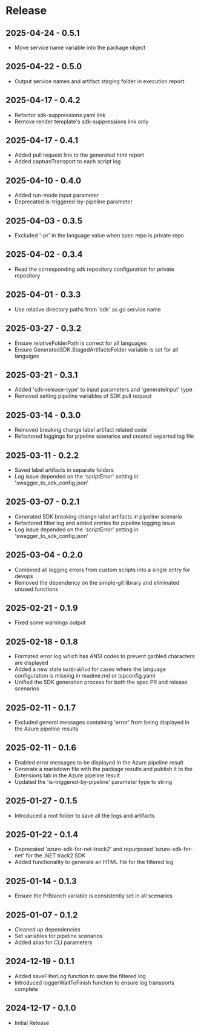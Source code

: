 # Release

## 2025-04-24 - 0.5.1

- Move service name variable into the package object

## 2025-04-22 - 0.5.0

- Output service names and artifact staging folder in execution report.

## 2025-04-17 - 0.4.2

- Refactor sdk-suppressions.yaml link
- Remove render template's sdk-suppressions link only

## 2025-04-17 - 0.4.1

- Added pull request link to the generated html report
- Added captureTransport to each script log

## 2025-04-10 - 0.4.0

- Added run-mode input parameter
- Deprecated is-triggered-by-pipeline parameter

## 2025-04-03 - 0.3.5

- Excluded '-pr' in the language value when spec repo is private repo

## 2025-04-02 - 0.3.4

- Read the corresponding sdk repository configuration for private repository

## 2025-04-01 - 0.3.3

- Use relative directory paths from 'sdk' as go service name

## 2025-03-27 - 0.3.2

- Ensure relativeFolderPath is correct for all languages
- Ensure GeneratedSDK.StagedArtifactsFolder variable is set for all languiges

## 2025-03-21 - 0.3.1

- Added 'sdk-release-type' to input parameters and 'generateInput' type
- Removed setting pipeline variables of SDK pull request

## 2025-03-14 - 0.3.0

- Removed breaking change label artifact related code
- Refactored loggings for pipeline scenarios and created separted log file

## 2025-03-11 - 0.2.2

- Saved label artifacts in separate folders
- Log issue depended on the 'scriptError' setting in 'swagger_to_sdk_config.json'

## 2025-03-07 - 0.2.1

- Generated SDK breaking change label artifacts in pipeline scenario
- Refactored filter log and added entries for pipeline logging issue
- Log issue depended on the 'scriptError' setting in 'swagger_to_sdk_config.json'

## 2025-03-04 - 0.2.0

- Combined all logging errors from custom scripts into a single entry for devops
- Removed the dependency on the simple-git library and eliminated unused functions

## 2025-02-21 - 0.1.9

- Fixed some warnings output

## 2025-02-18 - 0.1.8

- Formated error log which has ANSI codes to prevent garbled characters are displayed
- Added a new state `NotEnabled` for cases where the language configuration is missing in readme.md or tspconfig.yaml
- Unified the SDK generation process for both the spec PR and release scenarios

## 2025-02-11 - 0.1.7

- Excluded general messages containing 'error' from being displayed in the Azure pipeline results

## 2025-02-11 - 0.1.6

- Enabled error messages to be displayed in the Azure pipeline result
- Generate a markdown file with the package results and publish it to the Extensions tab in the Azure pipeline result
- Updated the 'is-triggered-by-pipeline' parameter type to string

## 2025-01-27 - 0.1.5

- Introduced a root folder to save all the logs and artifacts

## 2025-01-22 - 0.1.4

- Deprecated 'azure-sdk-for-net-track2' and repurposed 'azure-sdk-for-net' for the .NET track2 SDK
- Added functionality to generate an HTML file for the filtered log

## 2025-01-14 - 0.1.3

- Ensure the PrBranch variable is consistently set in all scenarios

## 2025-01-07 - 0.1.2

- Cleaned up dependencies
- Set variables for pipeline scenarios
- Added alias for CLI parameters

## 2024-12-19 - 0.1.1

- Added saveFilterLog function to save the filtered log
- Introduced loggerWaitToFinish function to ensure log transports complete

## 2024-12-17 - 0.1.0

- Initial Release
